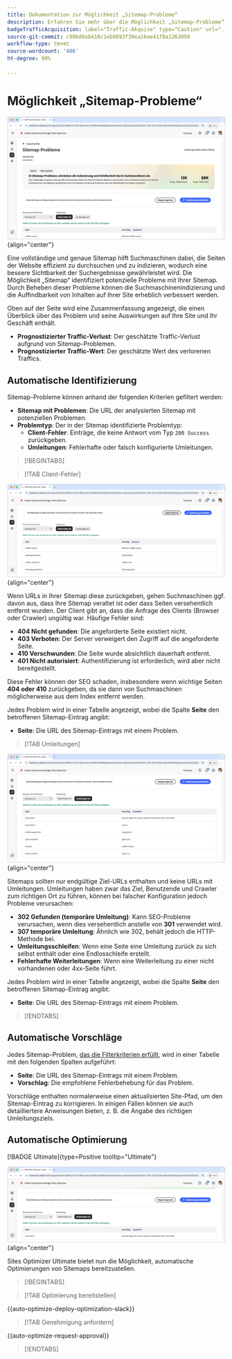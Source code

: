 ```yaml
---
title: Dokumentation zur Möglichkeit „Sitemap-Probleme“
description: Erfahren Sie mehr über die Möglichkeit „Sitemap-Probleme“ und darüber, wie Sie sie zur Verbesserung der Traffic-Akquise nutzen können.
badgeTrafficAcquisition: label="Traffic-Akquise" type="Caution" url="../../opportunity-types/traffic-acquisition.md" tooltip="Traffic-Akquise"
source-git-commit: c99bd0ab418c1eb0693f39ea16ee41f8a1263099
workflow-type: tm+mt
source-wordcount: '486'
ht-degree: 99%

---
```



# Möglichkeit „Sitemap-Probleme“

![Möglichkeit „Sitemap-Probleme“](./assets/sitemap-issues/hero.png){align="center"}

Eine vollständige und genaue Sitemap hilft Suchmaschinen dabei, die Seiten der Website effizient zu durchsuchen und zu indizieren, wodurch eine bessere Sichtbarkeit der Suchergebnisse gewährleistet wird. Die Möglichkeit „Sitemap“ identifiziert potenzielle Probleme mit Ihrer Sitemap. Durch Beheben dieser Probleme können die Suchmaschinenindizierung und die Auffindbarkeit von Inhalten auf Ihrer Site erheblich verbessert werden.

Oben auf der Seite wird eine Zusammenfassung angezeigt, die einen Überblick über das Problem und seine Auswirkungen auf Ihre Site und Ihr Geschäft enthält.

* **Prognostizierter Traffic-Verlust**: Der geschätzte Traffic-Verlust aufgrund von Sitemap-Problemen.
* **Prognostizierter Traffic-Wert**: Der geschätzte Wert des verlorenen Traffics.

## Automatische Identifizierung

Sitemap-Probleme können anhand der folgenden Kriterien gefiltert werden:

* **Sitemap mit Problemen**: Die URL der analysierten Sitemap mit potenziellen Problemen.
* **Problemtyp**: Der in der Sitemap identifizierte Problemtyp:
   * **Client-Fehler**: Einträge, die keine Antwort vom Typ `200 Success` zurückgeben.
   * **Umleitungen**: Fehlerhafte oder falsch konfigurierte Umleitungen.

>[!BEGINTABS]

>[!TAB Client-Fehler]

![Automatisches Identifizieren von Client-Fehlern in der Sitemap](./assets/sitemap-issues/auto-identify-client-errors.png){align="center"}

Wenn URLs in Ihrer Sitemap diese zurückgeben, gehen Suchmaschinen ggf. davon aus, dass Ihre Sitemap veraltet ist oder dass Seiten versehentlich entfernt wurden. Der Client gibt an, dass die Anfrage des Clients (Browser oder Crawler) ungültig war. Häufige Fehler sind:

* **404 Nicht gefunden**: Die angeforderte Seite existiert nicht.
* **403 Verboten**: Der Server verweigert den Zugriff auf die angeforderte Seite.
* **410 Verschwunden**: Die Seite wurde absichtlich dauerhaft entfernt.
* **401 Nicht autorisiert**: Authentifizierung ist erforderlich, wird aber nicht bereitgestellt.

Diese Fehler können der SEO schaden, insbesondere wenn wichtige Seiten **404 oder 410** zurückgeben, da sie dann von Suchmaschinen möglicherweise aus dem Index entfernt werden.

Jedes Problem wird in einer Tabelle angezeigt, wobei die Spalte **Seite** den betroffenen Sitemap-Eintrag angibt:

* **Seite**: Die URL des Sitemap-Eintrags mit einem Problem.

>[!TAB Umleitungen]

![Automatisches Identifizieren von Client-Fehlern in der Sitemap](./assets/sitemap-issues/auto-identify-redirects.png){align="center"}

Sitemaps sollten nur endgültige Ziel-URLs enthalten und keine URLs mit Umleitungen. Umleitungen haben zwar das Ziel, Benutzende und Crawler zum richtigen Ort zu führen, können bei falscher Konfiguration jedoch Probleme verursachen:

* **302 Gefunden (temporäre Umleitung)**: Kann SEO-Probleme verursachen, wenn dies versehentlich anstelle von **301** verwendet wird.
* **307 temporäre Umleitung**: Ähnlich wie 302, behält jedoch die HTTP-Methode bei.
* **Umleitungsschleifen**: Wenn eine Seite eine Umleitung zurück zu sich selbst enthält oder eine Endlosschleife erstellt.
* **Fehlerhafte Weiterleitungen**: Wenn eine Weiterleitung zu einer nicht vorhandenen oder 4xx-Seite führt.

Jedes Problem wird in einer Tabelle angezeigt, wobei die Spalte **Seite** den betroffenen Sitemap-Eintrag angibt:

* **Seite**: Die URL des Sitemap-Eintrags mit einem Problem.

>[!ENDTABS]

## Automatische Vorschläge

Jedes Sitemap-Problem, [das die Filterkriterien erfüllt](#auto-identify), wird in einer Tabelle mit den folgenden Spalten aufgeführt:

* **Seite**: Die URL des Sitemap-Eintrags mit einem Problem.
* **Vorschlag**: Die empfohlene Fehlerbehebung für das Problem.

Vorschläge enthalten normalerweise einen aktualisierten Site-Pfad, um den Sitemap-Eintrag zu korrigieren. In einigen Fällen können sie auch detailliertere Anweisungen bieten, z. B. die Angabe des richtigen Umleitungsziels.

## Automatische Optimierung

[!BADGE Ultimate]{type=Positive tooltip="Ultimate"}

![Automatisches Optimieren von Sitemap-Problemen](./assets/sitemap-issues/auto-optimize.png){align="center"}

Sites Optimizer Ultimate bietet nun die Möglichkeit, automatische Optimierungen von Sitemaps bereitzustellen.

>[!BEGINTABS]

>[!TAB Optimierung bereitstellen]

{{auto-optimize-deploy-optimization-slack}}

>[!TAB Genehmigung anfordern]

{{auto-optimize-request-approval}}

>[!ENDTABS]
